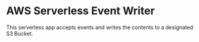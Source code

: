 # AWS Serverless Event Writer

This serverless app accepts events and writes the contents to a designated S3 Bucket.
